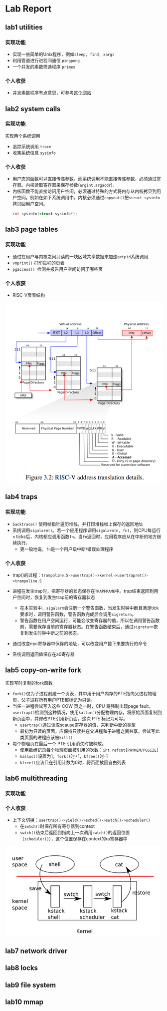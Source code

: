 # Lab Report

## lab1 utilities
### 实现功能
+ 实现一些简单的Unix程序，例如`sleep, find, xargs`
+ 利用管道进行进程间通信 `pingpong`
+ 一个并发的素数筛选程序 `primes`

### 个人收获
+ 并发素数程序有点意思，可参考[这个网站](https://swtch.com/~rsc/thread/)

## lab2 system calls
### 实现功能
实现两个系统调用
+ 追踪系统调用 `trace`
+ 收集系统信息 `sysinfo`

### 个人收获
+ 用户态的函数可以直接传递参数，而系统调用不能直接传递参数，必须通过寄存器。内核读取寄存器来保存参数(`argint,argaddr`)。
+ 内核函数不能直接访问用户空间，必须通过特殊的方式将内存从内核拷贝到用户空间。例如在如下系统调用中，内核必须通过`copyout()`把`struct sysinfo`拷贝回用户空间。
  ```c
  int sysinfo(struct sysinfo*);
  ```

## lab3 page tables
### 实现功能
+ 通过在用户与内核之间只读的一块区域共享数据来加速`getpid`系统调用
+ `vmprint()` 打印进程的页表
+ `pgaccess() `检测并报告用户空间访问了哪些页

### 个人收获

+ RISC-V页表结构

![](report.assets/addr_trans.png)

## lab4 traps

### 实现功能

+ `backtrace()` 使用帧指针遍历堆栈，并打印堆栈帧上保存的返回地址
+ 系统调用`sigalarm()`。若一个应用程序调用`sigalarm(n, fn)`，则CPU每运行 `n` ticks后，内核都应调用函数`fn`。当`fn`返回时，应用程序应从在中断的地方继续执行。
  + 更一般地说，`fn`是一个用户级中断/错误处理程序

### 个人收获

+ trap()的过程：`trampoline.S->usertrap()->kernel->usertrapret()->trampoline.S`


+ 进程在发生trap时，把寄存器的状态保存在`TRAPFRAME`中。trap结束返回到用户空间时，恢复到发生trap前的寄存器状态
  + 在本实验中，`sigalarm`会注册一个警告函数，当发生时钟中断且满足tick要求时，调用警告函数，警告函数完成后会调用`sigreturn`。
  + 警告函数在用户空间运行，可能会改变寄存器的值，所以在调用警告函数前，需要保存当前的寄存器状态。在警告函数结束后，通过`sigreturn`恢复到发生时钟中断之前的状态。
+ 通过改变epc寄存器中保存的地址，可以改变用户接下来要执行的命令
+ 系统调用返回值保存在a0寄存器

## lab5 copy-on-write fork

实现写时复制的fork函数

+ `fork()`仅为子进程创建一个页表，其中用于用户内存的PTE指向父进程物理页，父子进程所有用户PTE都标记为只读。
+ 当任一进程尝试写入这些 COW 页之一时，CPU 将强制出现page fault。`usertrap()`检测到这种情况，使用`kalloc()`分配物理内存，将原始页面复制到新页面中，并修改PTE引用新页面，这次 PTE 标记为可写。
  + `usertrap()`通过读取scause寄存器的值，来判断中断的类型
  + 最初为只读的页面，应保持只读并在父进程和子进程之间共享。尝试写此类页面的进程应该被`kill()`
+ 每个物理页在最后一个 PTE 引用消失时被释放。
  + 使用数组记录每个物理页面被引用的次数：`int refcnt[PHYMEM/PGSIZE]`
  + `kalloc()`设置为1，`fork()`时+1，`kfree()`时-1
  + `kfree()`应该只在引用计数为0时，将页面放回自由列表

## lab6 multithreading

### 实现功能



### 个人收获

+ 上下文切换：`usertrap()->yield()->sched()->swtch()->scheduler()`
  + 在`swtch()`时保存所有寄存器到context
  + `swtch()`结束后返回到指向上一次调用`swtch()`的返回位置（`scheduler()`），这个位置保存在context的ra寄存器中

![switch](report.assets/switch.png)



## lab7 network driver

## lab8 locks

## lab9 file system

## lab10 mmap

